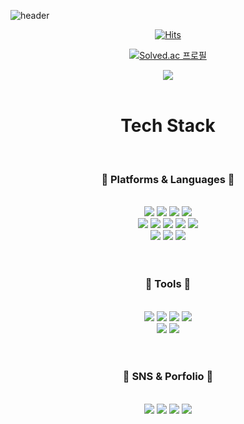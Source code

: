 ![header](https://capsule-render.vercel.app/api?type=rect&color=gradient&height=200&section=header&text=Jade's%20github&fontSize=90&fontAlignY=50)

<div align="center">

[![Hits](https://hits.seeyoufarm.com/api/count/incr/badge.svg?url=https%3A%2F%2Fgithub.com%2FRockbody03182%2Fhit-counter&count_bg=%2379C83D&title_bg=%23555555&icon=&icon_color=%23E7E7E7&title=hits&edge_flat=false)](https://hits.seeyoufarm.com)

[![Solved.ac 프로필](http://mazassumnida.wtf/api/v2/generate_badge?boj=gasina85)](https://solved.ac/gasina85)

<img src="https://github-readme-stats.vercel.app/api/top-langs/?username=Rockbody03182&layout=compact"><br><br>
<!-- <img src="https://github-readme-stats.vercel.app/api?username=Rockbody03182&show_icons=true"> -->

</div>

# <div align="center">**Tech Stack**</div>
</br>

### <div align="center">**🔧 Platforms & Languages 🔧**</div>
</br>
<div align="center">
    <img src="https://img.shields.io/badge/HTML5-DA5530?style=flat&logo=HTML5&logoColor=white"/>
    <img src="https://img.shields.io/badge/CSS3-2275B2?style=flat&logo=CSS3&logoColor=white"/>
    <img src="https://img.shields.io/badge/JAVASCRIPT-EED82B?style=flat&logo=JAVASCRIPT&logoColor=white"/>
    <img src="https://img.shields.io/badge/JQuery-146CA9?style=flat&logo=JQuery&logoColor=white"/>
    </br>
    <img src="https://img.shields.io/badge/typescript-3178C6?style=flat&logo=typescript&logoColor=white"/>
    <img src="https://img.shields.io/badge/Sass-CC6699?style=flat&logo=Sass&logoColor=white"/>
    <img src="https://img.shields.io/badge/Bootstrap-7952B3?style=flat&logo=Bootstrap&logoColor=white"/>
    <!-- </br> -->
    <img src="https://img.shields.io/badge/React-61DAFB?style=flat&logo=React&logoColor=white"/>
    <img src="https://img.shields.io/badge/Next.js-000000?style=flat&logo=Next.js&logoColor=white"/>
    </br>
    <img src="https://img.shields.io/badge/PHP-777BB4?style=flat&logo=PHP&logoColor=white"/>
    <img src="https://img.shields.io/badge/Laravel-FF2D20?style=flat&logo=Laravel&logoColor=white"/>
    <img src="https://img.shields.io/badge/MySQL-4479A1?style=flat&logo=MySQL&logoColor=white"/>
</div>
</br>
</br>

### <div align="center">**🔨 Tools 🔨**</div>
</br>
<div align="center">
    <img src="https://img.shields.io/badge/Visual Studio Code-007ACC?style=flat&logo=Visual Studio Code&logoColor=white"/>
    <img src="https://img.shields.io/badge/Eclipse IDE-2C2255?style=flat&logo=Eclipse IDE&logoColor=white"/>
    <img src="https://img.shields.io/badge/SVN-809CC9?style=flat&logo=Subversion&logoColor=white"/>
    <img src="https://img.shields.io/badge/Postman-FF6C37?style=flat&logo=Postman&logoColor=white"/>
    <br>
    <img src="https://img.shields.io/badge/NGINX-009639?style=flat&logo=NGINX&logoColor=white"/>
    <img src="https://img.shields.io/badge/GitHub-181717?style=flat&logo=GitHub&logoColor=white"/>
</div>
</br>
</br>

### <div align="center">**🎇 SNS & Porfolio 🎇**</div>
</br>
<div align="center">
    <img src="https://img.shields.io/badge/Instagram-E4405F?style=flat&logo=Instagram&logoColor=white"/>
    <img src="https://img.shields.io/badge/Portflio-004027?style=flat&logo=Jameson&logoColor=white"/>
    <img src="https://img.shields.io/badge/Blog-000000?style=flat&logo=Tistory&logoColor=white"/>
    <img src="https://img.shields.io/badge/Mail-EA4335?style=flat&logo=Gmail&logoColor=white"/>
<div>
</br>
</br>

<!--
**Rockbody03182/Rockbody03182** is a ✨ _special_ ✨ repository because its `README.md` (this file) appears on your GitHub profile.

Here are some ideas to get you started:

- 🔭 I’m currently working on ...
- 🌱 I’m currently learning ...
- 👯 I’m looking to collaborate on ...
- 🤔 I’m looking for help with ...
- 💬 Ask me about ...
- 📫 How to reach me: ...
- 😄 Pronouns: ...
- ⚡ Fun fact: ...
-->

